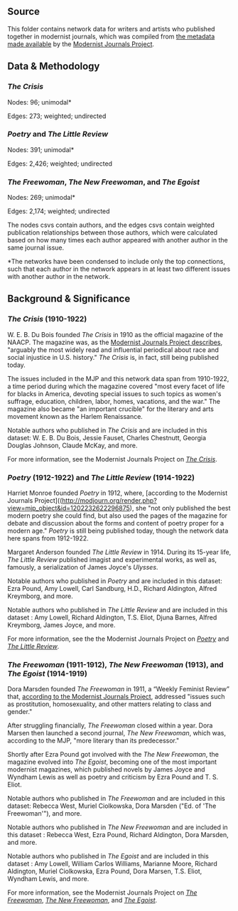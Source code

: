 ## Source

This folder contains network data for writers and artists who published together in modernist journals, which was compiled from [the metadata made available](https://sourceforge.net/projects/mjplab/files/) by the [Modernist Journals Project](http://modjourn.org/).

## Data & Methodology

### *The Crisis*

Nodes: 96; unimodal*

Edges: 273; weighted; undirected

### *Poetry* and *The Little Review*

Nodes: 391; unimodal*

Edges: 2,426; weighted; undirected

### *The Freewoman*, *The New Freewoman*, and *The Egoist*

Nodes: 269; unimodal*

Edges: 2,174; weighted; undirected

The nodes csvs contain authors, and the edges csvs contain weighted publication relationships between those authors, which were calculated based on how many times each author appeared with another author in the same journal issue. 

*The networks have been condensed to include only the top connections, such that each author in the network appears in at least two different issues with another author in the network. 

## Background & Significance

### *The Crisis* (1910-1922)

W. E. B. Du Bois founded *The Crisis* in 1910 as the official magazine of the NAACP. The magazine was, as the [Modernist Journals Project describes](http://modjourn.org/render.php?view=mjp_object&id=crisiscollection), "arguably the most widely read and influential periodical about race and social injustice in U.S. history." *The Crisis* is, in fact, still being published today.

The issues included in the MJP and this network data span from 1910-1922, a time period during which the magazine covered "most every facet of life for blacks in America, devoting special issues to such topics as women's suffrage, education, children, labor, homes, vacations, and the war." The magazine also became "an important crucible" for the literary and arts movement known as the Harlem Renaissance.

Notable authors who published in *The Crisis* and are included in this dataset: W. E. B. Du Bois, Jessie Fauset, Charles Chestnutt, Georgia Douglas Johnson, Claude McKay, and more.

For more information, see the Modernist Journals Project on [*The Crisis*](http://modjourn.org/render.php?view=mjp_object&id=crisiscollection).

### *Poetry* (1912-1922) and *The Little Review* (1914-1922)

Harriet Monroe founded *Poetry* in 1912, where, [according to the Modernist Journals Project]((http://modjourn.org/render.php?view=mjp_object&id=1202232622296875), she "not only published the best modern poetry she could find, but also used the pages of the magazine for debate and discussion about the forms and content of poetry proper for a modern age." *Poetry* is still being published today, though the network data here spans from 1912-1922.

Margaret Anderson founded *The Little Review* in 1914. During its 15-year life, *The Little Review* published imagist and experimental works, as well as, famously, a serialization of James Joyce's *Ulysses*.

Notable authors who published in *Poetry* and are included in this dataset: Ezra Pound, Amy Lowell, Carl Sandburg, H.D., Richard Aldington, Alfred Kreymborg, and more.

Notable authors who published in *The Little Review* and are included in this dataset : Amy Lowell, Richard Aldington, T.S. Eliot, Djuna Barnes, Alfred Kreymborg, James Joyce, and more.

For more information, see the the Modernist Journals Project on [*Poetry*](http://modjourn.org/render.php?view=mjp_object&id=1202232622296875) and [*The Little Review*](http://modjourn.org/render.php?view=mjp_object&id=LittleReviewCollection).

### *The Freewoman* (1911-1912), *The New Freewoman* (1913), and *The Egoist* (1914-1919)

Dora Marsden founded *The Freewoman* in 1911, a “Weekly Feminist Review” that, [according to the Modernist Journals Project](http://modjourn.org/render.php?view=mjp_object&id=LittleReviewCollection), addressed "issues such as prostitution, homosexuality, and other matters relating to class and gender."

After struggling financially, *The Freewoman* closed within a year. Dora Marsen then launched a second journal, *The New Freewoman*, which was, according to the MJP, "more literary than its predecessor."

Shortly after Ezra Pound got involved with the *The New Freewoman*, the magazine evolved into *The Egoist*, becoming one of the most important modernist magazines, which published novels by James Joyce and Wyndham Lewis as well as  poetry and criticism by Ezra Pound and T. S. Eliot.

Notable authors who published in *The Freewoman* and are included in this dataset: Rebecca West, Muriel Ciolkowska, Dora Marsden ("Ed. of 'The Freewoman'"), and more.

Notable authors who published in *The New Freewoman* and are included in this dataset : Rebecca West, Ezra Pound, Richard Aldington, Dora Marsden, and more. 

Notable authors who published in *The Egoist* and are included in this dataset : Amy Lowell, William Carlos Williams, Marianne Moore, Richard Aldington, Muriel Ciolkowska, Ezra Pound, Dora Marsen, T.S. Eliot, Wyndham Lewis, and more.

For more information, see the Modernist Journals Project on [*The Freewoman*](http://modjourn.org/render.php?view=mjp_object&id=LittleReviewCollection), [*The New Freewoman*](http://modjourn.org/render.php?view=mjp_object&id=NewFreewomanCollection), and [*The Egoist*](http://modjourn.org/render.php?view=mjp_object&id=EgoistCollection).